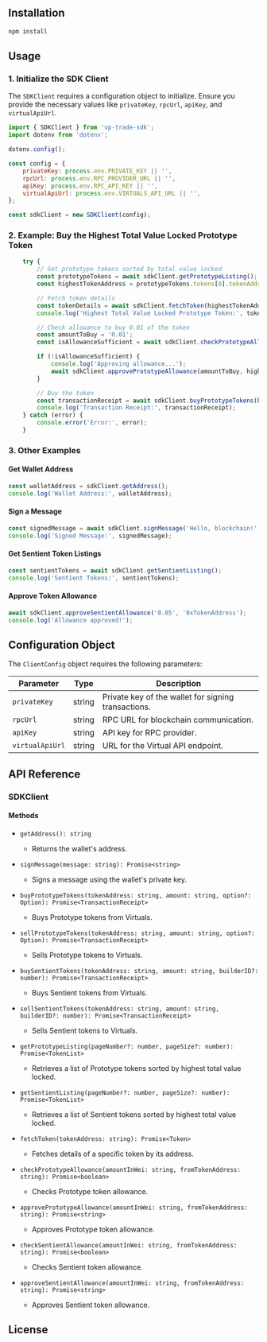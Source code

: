 ## Installation

```bash
npm install 
```

## Usage

### 1. Initialize the SDK Client

The `SDKClient` requires a configuration object to initialize. Ensure you provide the necessary values like `privateKey`, `rpcUrl`, `apiKey`, and `virtualApiUrl`.

```javascript
import { SDKClient } from 'vp-trade-sdk';
import dotenv from 'dotenv';

dotenv.config();

const config = {
    privateKey: process.env.PRIVATE_KEY || '',
    rpcUrl: process.env.RPC_PROVIDER_URL || '',
    apiKey: process.env.RPC_API_KEY || '',
    virtualApiUrl: process.env.VIRTUALS_API_URL || '',
};

const sdkClient = new SDKClient(config);
```

### 2. Example: Buy the Highest Total Value Locked Prototype Token

```javascript
    try {
        // Get prototype tokens sorted by total value locked
        const prototypeTokens = await sdkClient.getPrototypeListing();
        const highestTokenAddress = prototypeTokens.tokens[0].tokenAddress;

        // Fetch token details
        const tokenDetails = await sdkClient.fetchToken(highestTokenAddress);
        console.log('Highest Total Value Locked Prototype Token:', tokenDetails);

        // Check allowance to buy 0.01 of the token
        const amountToBuy = '0.01';
        const isAllowanceSufficient = await sdkClient.checkPrototypeAllowance(amountToBuy, highestTokenAddress);

        if (!isAllowanceSufficient) {
            console.log('Approving allowance...');
            await sdkClient.approvePrototypeAllowance(amountToBuy, highestTokenAddress);
        }

        // Buy the token
        const transactionReceipt = await sdkClient.buyPrototypeTokens(highestTokenAddress, amountToBuy);
        console.log('Transaction Receipt:', transactionReceipt);
    } catch (error) {
        console.error('Error:', error);
    }
```

### 3. Other Examples

#### Get Wallet Address

```javascript
const walletAddress = sdkClient.getAddress();
console.log('Wallet Address:', walletAddress);
```

#### Sign a Message

```javascript
const signedMessage = await sdkClient.signMessage('Hello, blockchain!');
console.log('Signed Message:', signedMessage);
```

#### Get Sentient Token Listings

```javascript
const sentientTokens = await sdkClient.getSentientListing();
console.log('Sentient Tokens:', sentientTokens);
```

#### Approve Token Allowance

```javascript
await sdkClient.approveSentientAllowance('0.05', '0xTokenAddress');
console.log('Allowance approved!');
```

## Configuration Object

The `ClientConfig` object requires the following parameters:

| Parameter       | Type   | Description                                         |
| --------------- | ------ | --------------------------------------------------- |
| `privateKey`    | string | Private key of the wallet for signing transactions. |
| `rpcUrl`        | string | RPC URL for blockchain communication.               |
| `apiKey`        | string | API key for RPC provider.                           |
| `virtualApiUrl` | string | URL for the Virtual API endpoint.                   |

## API Reference

### SDKClient

#### Methods

- `getAddress(): string`

  - Returns the wallet's address.

- `signMessage(message: string): Promise<string>`

  - Signs a message using the wallet's private key.

- `buyPrototypeTokens(tokenAddress: string, amount: string, option?: Option): Promise<TransactionReceipt>`

  - Buys Prototype tokens from Virtuals.

- `sellPrototypeTokens(tokenAddress: string, amount: string, option?: Option): Promise<TransactionReceipt>`

  - Sells Prototype tokens to Virtuals.

- `buySentientTokens(tokenAddress: string, amount: string, builderID?: number): Promise<TransactionReceipt>`

  - Buys Sentient tokens from Virtuals.

- `sellSentientTokens(tokenAddress: string, amount: string, builderID?: number): Promise<TransactionReceipt>`

  - Sells Sentient tokens to Virtuals.

- `getPrototypeListing(pageNumber?: number, pageSize?: number): Promise<TokenList>`

  - Retrieves a list of Prototype tokens sorted by highest total value locked.

- `getSentientListing(pageNumber?: number, pageSize?: number): Promise<TokenList>`

  - Retrieves a list of Sentient tokens sorted by highest total value locked.

- `fetchToken(tokenAddress: string): Promise<Token>`

  - Fetches details of a specific token by its address.

- `checkPrototypeAllowance(amountInWei: string, fromTokenAddress: string): Promise<boolean>`

  - Checks Prototype token allowance.

- `approvePrototypeAllowance(amountInWei: string, fromTokenAddress: string): Promise<string>`

  - Approves Prototype token allowance.

- `checkSentientAllowance(amountInWei: string, fromTokenAddress: string): Promise<boolean>`

  - Checks Sentient token allowance.

- `approveSentientAllowance(amountInWei: string, fromTokenAddress: string): Promise<string>`

  - Approves Sentient token allowance.


## License



